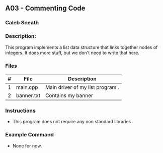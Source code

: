 ## A03 - Commenting Code
### Caleb Sneath
### Description:

This program implements a list data structure that links together nodes of integers. It does more stuff, but we don't need to write that here.

### Files

|   #   | File     | Description                      |
| :---: | -------- | -------------------------------- |
|   1   | main.cpp | Main driver of my list program . |
|   2   | banner.txt| Contains my banner |


### Instructions

- This program does not require any non standard libraries

### Example Command

- None for now.
